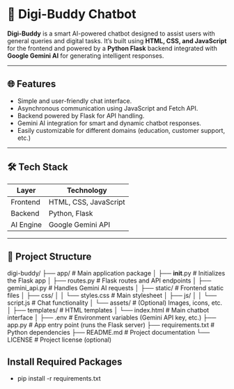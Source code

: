 # 🤖 Digi-Buddy Chatbot

**Digi-Buddy** is a smart AI-powered chatbot designed to assist users with general queries and digital tasks. It’s built using **HTML, CSS, and JavaScript** for the frontend and powered by a **Python Flask** backend integrated with **Google Gemini AI** for generating intelligent responses.

---

## 🌐 Features

- Simple and user-friendly chat interface.
- Asynchronous communication using JavaScript and Fetch API.
- Backend powered by Flask for API handling.
- Gemini AI integration for smart and dynamic chatbot responses.
- Easily customizable for different domains (education, customer support, etc.)

---

## 🛠️ Tech Stack

| Layer       | Technology               |
|-------------|---------------------------|
| Frontend    | HTML, CSS, JavaScript     |
| Backend     | Python, Flask             |
| AI Engine   | Google Gemini API         |

---

## 📁 Project Structure

digi-buddy/
├── app/                        # Main application package
│   ├── __init__.py             # Initializes the Flask app
│   ├── routes.py               # Flask routes and API endpoints
│   ├── gemini_api.py           # Handles Gemini AI requests
│
├── static/                     # Frontend static files
│   ├── css/
│   │   └── styles.css          # Main stylesheet
│   ├── js/
│   │   └── script.js           # Chat functionality
│   └── assets/                 # (Optional) Images, icons, etc.
│
├── templates/                  # HTML templates
│   └── index.html              # Main chatbot interface
│
├── .env                        # Environment variables (Gemini API key, etc.)
├── app.py                      # App entry point (runs the Flask server)
├── requirements.txt            # Python dependencies
├── README.md                   # Project documentation
└── LICENSE                     # Project license (optional)


 ## Install Required Packages

 - pip install -r requirements.txt


 

